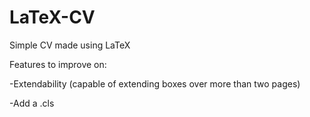 # LaTeX-CV
Simple CV made using LaTeX

Features to improve on:

  -Extendability (capable of extending boxes over more than two pages)
  
  -Add a .cls
